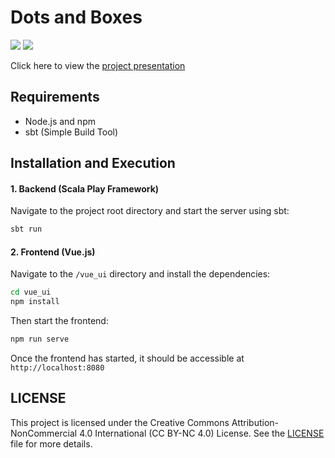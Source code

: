 # Dots and Boxes
<img src="https://github.com/AlexTemirbulatow/de.htwg.wa.DotsAndBoxes/blob/main/.github/resources/homepage.png" />

<img src="https://github.com/AlexTemirbulatow/de.htwg.wa.DotsAndBoxes/blob/main/.github/resources/gameboard.png" />

Click here to view the <a href="https://docs.google.com/presentation/d/1YrpwBn4b6vXIt88sh1MSPNJsU7vgnV_iSH1vH-02SCw/edit#slide=id.p">project presentation</a>

## Requirements
- Node.js and npm
- sbt (Simple Build Tool)

## Installation and Execution

#### 1. Backend (Scala Play Framework)

Navigate to the project root directory and start the server using sbt:

```bash
sbt run
```


#### 2. Frontend (Vue.js)

Navigate to the `/vue_ui` directory and install the dependencies:

```bash
cd vue_ui
npm install
```

Then start the frontend:

```bash
npm run serve
```

Once the frontend has started, it should be accessible at `http://localhost:8080`

## LICENSE
This project is licensed under the Creative Commons Attribution-NonCommercial 4.0 International (CC BY-NC 4.0) License. See the [LICENSE](./LICENSE) file for more details.
